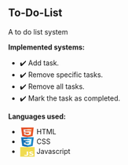 ## To-Do-List

A to do list system 

**Implemented systems:**

<ul>
  <li> ✔️ Add task.</li>
  <li> ✔️ Remove specific tasks.</li>
  <li> ✔️ Remove all tasks.</li>
  <li> ✔️ Mark the task as completed.</li>
</ul>



**Languages used:**

<ul>
  <li><img align="center" alt="Chumbinho-HTML" height="20" width="30" src="https://raw.githubusercontent.com/devicons/devicon/master/icons/html5/html5-original.svg">
HTML</li>
  <li>  <img align="center" alt="Chumbinho-CSS" height="20" width="30" src="https://raw.githubusercontent.com/devicons/devicon/master/icons/css3/css3-original.svg">
CSS</li>
  <li>  <img align="center" alt="Chumbinho-Js" height="20" width="30" src="https://raw.githubusercontent.com/devicons/devicon/master/icons/javascript/javascript-plain.svg">
Javascript</li>
</ul>
